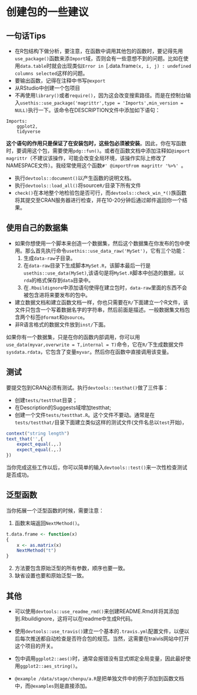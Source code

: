 
# 创建包的一些建议
## 一句话Tips

- 在R包结构下做分析，要注意，在函数中调用其他包的函数时，要记得先用`use_package()`函数来添`Import`域，否则会有一些意想不到的问题。比如在使用`data.table`时就会出现类似`Error in `[.data.frame`(x, i, j) : undefined columns selected`这样的问题。
- 要输出函数，记得在注释中书写`@export`
- 从RStudio中创建一个包项目
- 不再使用`library()`或者`require()`，因为这会改变搜索路径。而是在控制台输入`usethis::use_package('magrittr',type = 'Imports',min_version = NULL)`执行一下。该命令在DESCRIPTION文件中添加如下语句：
```
Imports:
    ggplot2,
    tidyverse
```

**这个语句的作用只是保证了在安装包时，这些包必须被安装**。因此，你在写函数时，要调用这个包，需要使用`pdg::fun()`。或者在函数文档中添加注释如`@import magrittr`（不建议该操作，可能会改变全局环境，该操作实际上修改了NAMESPACE文件）。我经常使用这个函数`#' @importFrom magrittr '%>%' `。

- 执行`devtools::document()`以产生函数的说明文档。
- 执行`devtools::load_all()`将source`R/`目录下所有文件
- `check()`在本地整个地检验包是否可行，而`devtools::check_win_*()`族函数将其提交至CRAN服务器进行检查，并在10-20分钟后通过邮件返回你一个结果。


## 使用自己的数据集
- 如果你想使用一个脚本来创造一个数据集，然后这个数据集在你发布的包中使用。那么首先执行命令`usethis::use_data_raw('MySet')`，它有三个功能：
    1. 生成`data-raw`子目录。
    2. 在`data-raw`目录下生成脚本`MySet.R`，该脚本最后一行是`usethis::use_data(MySet)`,该语句是将`MySet.R`脚本中创造的数据，以`rda`的格式保存到`data`目录中。
    3. 在`.Rbuildignore`中添加语句使得在建立包时，`data-raw`里面的东西不会被包含进将来要发布的包中。
- 建立数据文档和建立函数文档一样，你也只需要在`R/`下面建立一个R文件，该文件只包含一个写着数据名字的字符串，然后前面是描述。一般数据集文档包含两个标签`@format`和`@source`。
- 非R语言格式的数据文件放到`inst/`下面。

如果你有一个数据集，只是在你的函数内部调用，你可以用`use_data(myvar,overwrite = T,internal = T)`命令，它在`R/`下生成数据文件`sysdata.rdata`，它包含了变量`myvar`。然后你在函数中直接调用该变量。

## 测试
要提交包到CRAN必须有测试。执行`devtools::testhat()`做了三件事：

- 创建`tests/testthat`目录；
- 在Description的Suggests域增加testthat;
- 创建一个文件`tests/testthat.R`。这个文件不要动。通常是在`tests/testthat/`目录下面建立类似这样的测试文件(文件名总以`test`开始)，

```r
context("string length")
text_that('',{
    expect_equal(.,.)
    expect_equal(.,.)
})
```
当你完成这些工作以后，你可以简单的输入`devtools::test()`来一次性检查测试是否成功。

## 泛型函数
当你拓展一个泛型函数的时候，需要注意：

1. 函数末端返回`NextMethod()`。

```r
t.data.frame <- function(x)
{
    x <- as.matrix(x)
    NextMethod("t")
}
```
2. 方法要包含原始泛型的所有参数，顺序也要一致。
3. 缺省设置也要和原始泛型一致。

## 其他
- 可以使用`devtools::use_readme_rmd()`来创建README.Rmd并将其添加到.Rbuildignore，这将可以在readme中生成R代码。

- 使用`devtools::use_travis()`建立一个基本的`.travis.yml`配置文件，以便以后每次推送都自动检查是否符合包的规范。当然，这需要在traivis网站中打开这个项目的开关。
- 包中调用`ggplot2::aes()`时，通常会报错没有显式绑定全局变量，因此最好使用`ggplot2::aes_string()`。
- `@example /data/stage/chenpu/a.R`是把单独文件中的例子添加到函数文档中，而`@examples`则是直接添加。



